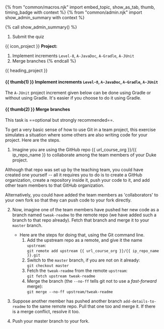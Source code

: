 {% from "common/macros.njk" import embed_topic, show_as_tab, thumb, timing_badge with context %}
{% from "common/admin.njk" import show_admin_summary with context %}


{% call show_admin_summary() %}
1. Submit the quiz

{{ icon_project }} **Project:**
1. Implement increments `Level-8`,  `A-JavaDoc`, `A-Gradle`, `A-JUnit`
2. Merge branches
{% endcall %}

<!-- ==================================================================================================== -->
{{ heading_project }}
<div id="project">

#### {{ thumb(1) }} Implement increments `Level-8`,  `A-JavaDoc`, `A-Gradle`, `A-JUnit`

<div class="indented">
<include src="dukeFragment.md" boilerplate var-displacement="../.." var-header="**`Level-8`: Dates and Times**" var-fragment="text.md#Level-8" />
<include src="dukeFragment.md" boilerplate var-displacement="../.." var-header="**`A-JavaDoc`: JavaDoc**" var-fragment="extensions-fragment.md#A-JavaDoc" />

<include src="../../admin/ip-tasks-fragment.md#pulling-branch-from-upstream" />

<include src="dukeFragment.md" boilerplate var-displacement="../.." var-header="**`A-Gradle`: Gradle**" var-fragment="extensions-fragment.md#A-Gradle" />

<box type="tip" seamless>

The `A-JUnit` project increment given below can be done using Gradle or without using Gradle. It's easier if you choose to do it using Gradle.
</box>

<include src="dukeFragment.md" boilerplate var-displacement="../.." var-header="**`A-JUnit`: JUnit Testing**" var-fragment="extensions-fragment.md#A-JUnit" />

</div>
<p/>

#### {{ thumb(2) }} Merge branches

<div class="indented">

This task is ==optional but strongly recommended==.

To get a very basic sense of how to use Git in a team project, this exercise simulates a situation where some others are also writing code for your project. Here are the steps.

1. Imagine you are using the GitHub repo {{ url_course_org }}/{{ ip_repo_name }} to collaborate among the team members of your Duke project.

<div class="indented">

<box type="info" seamless>

Although that repo was set up by the teaching team, you could have created one yourself -- all it requires you to do is to create a GitHub organization, create a repository inside it, push your code to it, and add other team members to that GitHub organization.

Alternatively, you could have added the team members as 'collaborators' to your own fork so that they can push code to your fork directly.

</box>
</div>

2. Now, imagine one of the team members have pushed her new code as a branch named `tweak-readme` to the remote repo (we have added such a branch to that repo already). Fetch that branch and merge it to your `master` branch.
   * Here are the steps for doing that, using the Git command line.
     1. Add the upstream repo as a remote, and give it the name `upstream`:<br>
     `git remote add upstream {{ url_course_org }}/{{ ip_repo_name }}.git`
     1. Switch to the `master` branch, if you are not on it already:<br>
     `git checkout master`
     1. Fetch the `tweak-readme` from the remote `upstream`:<br>
     `git fetch upstream tweak-readme`
     1. Merge the branch (the `--no-ff` tells git not to use a _fast-forward_ merge):<br>
     `git merge --no-ff upstream/tweak-readme`


3. Suppose another member has pushed another branch `add-details-to-readme` to the same remote repo. Pull that one too and merge it. If there is a merge conflict, resolve it too.
1. Push your master branch to your fork.

</div>
</div>
